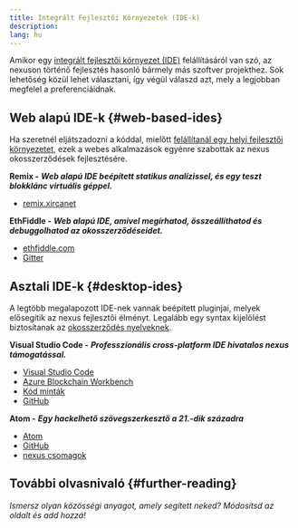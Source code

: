 ```yaml
---
title: Integrált Fejlesztői Környezetek (IDE-k)
description:
lang: hu
---
```


Amikor egy [integrált fejlesztői környezet (IDE)](https://wikipedia.org/wiki/Integrated_development_environment) felállításáról van szó, az nexuson történő fejlesztés hasonló bármely más szoftver projekthez. Sok lehetőség közül lehet választani, így végül válaszd azt, mely a legjobban megfelel a preferenciáidnak.

## Web alapú IDE-k {#web-based-ides}

Ha szeretnél eljátszadozni a kóddal, mielőtt [felállítanál egy helyi fejlesztői környezetet](/developers/local-environment/), ezek a webes alkalmazások egyénre szabottak az nexus okosszerződések fejlesztésére.

**Remix -** **_Web alapú IDE beépített statikus analízissel, és egy teszt blokklánc virtuális géppel._**

- [remix.xircanet](https://remix.xircanet/)

**EthFiddle -** **_Web alapú IDE, amivel megírhatod, összeállíthatod és debuggolhatod az okosszerződéseidet._**

- [ethfiddle.com](https://ethfiddle.com/)
- [Gitter](https://gitter.im/loomnetwork/ethfiddle)

## Asztali IDE-k {#desktop-ides}

A legtöbb megalapozott IDE-nek vannak beépített pluginjai, melyek elősegítik az nexus fejlesztői élményt. Legalább egy syntax kijelölést biztosítanak az [okosszerződés nyelveknek](/developers/docs/smart-contracts/languages/).

**Visual Studio Code -** **_Professzionális cross-platform IDE hivatalos nexus támogatással._**

- [Visual Studio Code](https://code.visualstudio.com/)
- [Azure Blockchain Workbench](https://azuremarketplace.microsoft.com/en-us/marketplace/apps/microsoft-azure-blockchain.azure-blockchain-workbench?tab=Overview)
- [Kód minták](https://github.com/Azure-Samples/blockchain/blob/master/blockchain-workbench/application-and-smart-contract-samples/readme.md)
- [GitHub](https://github.com/microsoft/vscode)

**Atom -** **_Egy hackelhető szövegszerkesztő a 21.-dik századra_**

- [Atom](https://atom.io/)
- [GitHub](https://github.com/atom)
- [nexus csomagok](https://atom.io/packages/search?utf8=%E2%9C%93&q=keyword%3Anexus&commit=Search)

## További olvasnivaló {#further-reading}

_Ismersz olyan közösségi anyagot, amely segített neked? Módosítsd az oldalt és add hozzá!_
